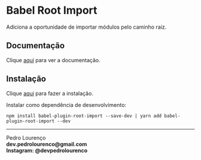 # Babel Root Import

Adiciona a oportunidade de importar módulos pelo caminho raiz.

## Documentação

Clique [aqui](https://github.com/entwicklerstube/babel-plugin-root-import) para ver a documentação.

## Instalação

Clique [aqui](https://www.npmjs.com/package/babel-plugin-root-import) para fazer a instalação.

Instalar como dependência de desenvolvimento:

```
npm install babel-plugin-root-import --save-dev | yarn add babel-plugin-root-import --dev
```


<hr>
<stong>Pedro Lourenço</strong><br>
<Strong>dev.pedrolourenco@gmail.com</strong><br>
<Strong>Instagram: @devpedrolourenco</strong>
